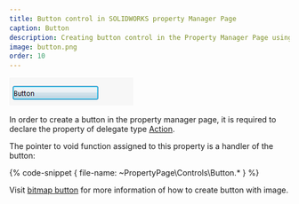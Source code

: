 ```yaml
---
title: Button control in SOLIDWORKS property Manager Page
caption: Button
description: Creating button control in the Property Manager Page using xCAD framework
image: button.png
order: 10
---
```

![Button control](button.png)

In order to create a button in the property manager page, it is required to declare the property of delegate type [Action](https://docs.microsoft.com/en-us/dotnet/api/system.action?view=netframework-4.8).

The pointer to void function assigned to this property is a handler of the button:

{% code-snippet { file-name: ~PropertyPage\Controls\Button.* } %}

Visit [bitmap button](../bitmap-button#button) for more information of how to create button with image.

